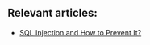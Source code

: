 ## Relevant articles:

- [SQL Injection and How to Prevent It?](https://www.baeldung.com/sql-injection)